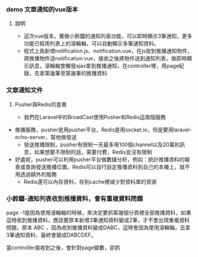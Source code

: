 ### demo 文章通知的vue版本

1. 說明

   - 這次vue版本，實做小鈴鐺的通知列表功能，可以即時顯示3筆通知，更多功能已經用列表上的滾輪軸，可以自動顯示多筆通知資料。
   - 程式上我新增notification.js、notification.vue，在js收到推播通知物件，將推播物件送notification.vue，接收之後將物件送到通知列表，做即時顯示訊息，滾輪軸會觸發ajax拿到推播通知，在controller裡，用page紀錄，去拿第幾筆至第幾筆的推播資料


### 文章通知文件

1. Pusher與Redis的差異

   - 我們在Laravel中的BroadCast使用Pusher和Redis這兩個服務
- 推播服務，pusher是用pusher平台，Redis是用socket.io，但是要用laravel-echo-server，幫他做發送
   - 發送推播限制，pusher有限制一天最多用100個channel以及20萬則訊息，如果想要不限制的話，需要付費，Redis並沒有限制
- 好處呢，pusher可以利用pusher平台做數據分析，例如：統計推播資料的報表或查詢發送推播位置。Redis可以自行設定推播資料到自己的本機上，就不用透過額外的服務
   - Redis還可以內存資料，存到cache裡減少對資料庫的資源


### 小鈴鐺-通知列表收到推播資料，會有重複資料問題

page -1是因為使用滾輪軸的時候，來決定要抓第幾個分頁裡全部推播資料，如果這時收到推播資料，應該要原本新增3筆通知資料變成2筆，才不會出現重複資料問題，原本 ABC ，因為收到推播資料變成DABC，這時會因為使用滾輪軸，去拿3筆通知資料，最終會變成DABCDEF。

當controller接收到之後，會針對page變數，卻抓



